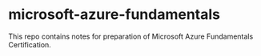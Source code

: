 # microsoft-azure-fundamentals
This repo contains notes for preparation of Microsoft Azure Fundamentals Certification.
